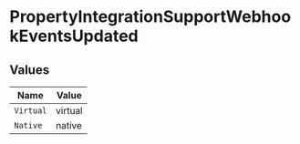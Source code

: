 # PropertyIntegrationSupportWebhookEventsUpdated


## Values

| Name      | Value     |
| --------- | --------- |
| `Virtual` | virtual   |
| `Native`  | native    |